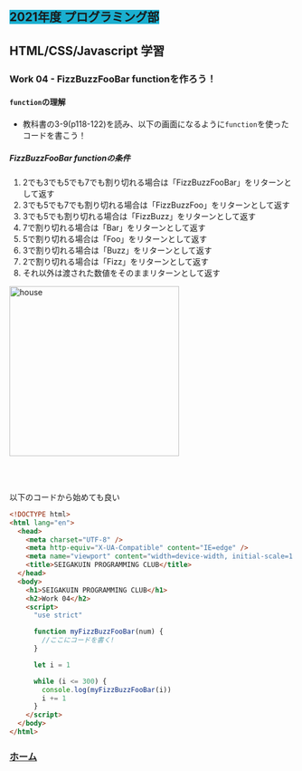 ##  <span style="background: #1aafd0">2021年度 プログラミング部</span>

## HTML/CSS/Javascript 学習

### Work 04 - FizzBuzzFooBar functionを作ろう！ 
#### `function`の理解
* 教科書の3-9(p118-122)を読み、以下の画面になるように`function`を使ったコードを書こう！

##### FizzBuzzFooBar functionの条件
1. 2でも3でも5でも7でも割り切れる場合は「FizzBuzzFooBar」をリターンとして返す
2. 3でも5でも7でも割り切れる場合は「FizzBuzzFoo」をリターンとして返す
3. 3でも5でも割り切れる場合は「FizzBuzz」をリターンとして返す
4. 7で割り切れる場合は「Bar」をリターンとして返す
5. 5で割り切れる場合は「Foo」をリターンとして返す
6. 3で割り切れる場合は「Buzz」をリターンとして返す
7. 2で割り切れる場合は「Fizz」をリターンとして返す
8. それ以外は渡された数値をそのままリターンとして返す

<image src="./pics/work-04-01.png" alt="house" width="300"  />

<br></br>

以下のコードから始めても良い

```html
<!DOCTYPE html>
<html lang="en">
  <head>
    <meta charset="UTF-8" />
    <meta http-equiv="X-UA-Compatible" content="IE=edge" />
    <meta name="viewport" content="width=device-width, initial-scale=1.0" />
    <title>SEIGAKUIN PROGRAMMING CLUB</title>
  </head>
  <body>
    <h1>SEIGAKUIN PROGRAMMING CLUB</h1>
    <h2>Work 04</h2>
    <script>
      "use strict"

      function myFizzBuzzFooBar(num) {
        //ここにコードを書く!
      }

      let i = 1

      while (i <= 300) {
        console.log(myFizzBuzzFooBar(i))
        i += 1
      }
    </script>
  </body>
</html>

```


### [ホーム](https://github.com/Seigakuin/todays_task/blob/master/docs/y2021/starter.md)